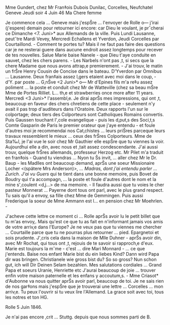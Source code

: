 Mme Gundert, chez Mr Fran‡ois Dubois Dunilac, Corcelles, Neufchatel 
 Geneve Jeudi soir 4 Juin 46
Ma Chere femme

Je commence cela … Geneve mais j'espŠre … l'envoyer de Rolle o— j'irai (j'espere) demain pour retourner ici encore: car Dieu le voulant, je prˆcherai ce Dimanche <7. Juni>* aux Allemands de la ville. Puis Lundi Lausanne, peutˆtre Mardi Vevey, Mercredi Echallens et Yverdon, Jeudi Corcelles par Courtaillond. - Comment te portes tu? Mais il ne faut pas faire des questions car je ne resterai guere dans aucune endroit assez longtemps pour recever de tes nouvelles. Salue Marie baise Nanele - que Dieu t'aye conduite en sauvet‚ chez les chers parens. - Les Narbels n'ont pas ‚t‚ si secs que la chere Madame que nous avons attrap‚e premierement. - J'ai trouv‚ le matin un frŠre Henry Cousin de Concise dans le bateau. D'Yverdon par Omnibus … Lausanne. Deux fran‡ais assez l‚gers etaient avec moi dans le coup‚ - d'Y. par poste … G‚nŠve <2 Juni>* o— Mr d'Epines fils m'a re‡u assez poliment … la poste et conduit chez Mr de Watteville (chez sa beau mŠre Mme de Portes Rilliet. L… th‚e et strawberries once more after 11 years. Mercredi <3 Juni>* l'assembl‚e. Je dirai aprŠs mes impressions, qui ont ‚t‚ beaucoup en faveur des chers chretiens de cette place - seulement n'y avait il pas trop d'auditeurs dans l'Oratoire. Deux rapports l'un sur le colportage; deux tiers des Colporteurs sont Catholiques Romains convertis. Puis Gaussen touchant l'‚cole evangelique - puis les d‚put‚s des Soci‚t‚s Comte Gasparin de Paris le premier orateur que j'aye entendu - et foule d'autres moi je recommendai nos Cat‚chistes … leurs priŠres parceque leurs travaux ressemblent le mieux … ceux des frŠres Colporteurs. Mme de Sta‰l, je l'ai vue le soir chez Mr Gauthier elle espŠre que tu viennes la voir. Aujourdhui elle a din‚ avec nous et ‚tait assez condescendante. J'ai aussi trouv‚ quelque frŠres allemands, professeur Herzog etc. Mr Pilet m'a traduit en fran‡ois - Quand tu viendras … Nyon tu Šs invit‚ … aller chez Mr le Dr. Baup - les Madlles ont beaucoup demand‚ aprŠs une soeur Missionaire Locher <(spätere Mrs Anderson)>*, … Madras, dont j'ai entendu parler … Zurich. J'ai vu Guers* qui te tient dans une bonne memoire, puis Bovet de Boudry qui t'a accompagn‚ … la poste et foule d'autres dont le nom et la mine s'‚coulent <d‚j…> de ma memoire. - Il faudra aussi que tu voies le cher pasteur Monnerat … Payerne dont tous ont parl‚ avec le plus grand respect. Tu sais qu'il a envoy‚ sa fille chez Mme de Gemmingen. Puis aussi Frederique la soeur de Mme Ammann est l… en pension chez Mr Moehrlen. -

J'acheve cette lettre ce moment ci … Rolle aprŠs avoir lu le petit billet que tu m'as envoy‚. Mais qu'est ce que tu as fait en n'informant jamais vos amis de votre arriv‚e dans l'Europe? Je ne veux pas que tu viennes me chercher … Courtaille parce que tu ne pourras plus retourner … pied. Epargnetoi et sois prudente. J'‚cris cela dans la maison de Mlle Duhner - aprŠs avoir din‚ avec Mr Rochat, qui tous ont ‚t‚ rejouis de te savoir si rapproch‚e d'eux. Marie est toujours la mˆme - c'est … dire Mari Monnard - … ce que j'entends. Baise nos enfant Marie bist du ein liebes Kind? Dann wird Papa dir was bringen. Christianele wie gross bist du? So so gross? Nun schon gut, ich will Dir Deinen Selam bezahlen. Mes salutations cordiales … Grand Papa et soeurs Uranie, Henriette etc J'aurai beaucoup de joie … trouver enfin votre maison paternelle et les enfans y accoutum‚s. - Mme Criasot* d'Aubonne va nous quitter aprŠs avoir parl‚ beaucoup de toi. Je ne sais rien de nos gar‡ons mais j'espŠre que je trouverai une lettre … Corcelles … mon arriv‚e. Tu peux l'ouvrir si tu veux lire l'Allemand. 
La grace soit avec toi, tous les notres et ton HG.

Rolle 5 Juin 1846.

Je n'ai pas encore ‚crit … Stuttg. depuis que nous sommes parti de B. 
